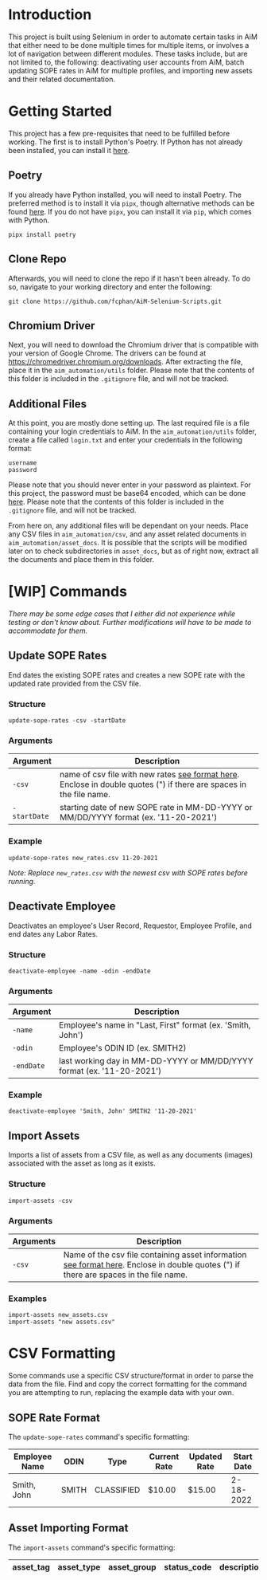 # Introduction

This project is built using Selenium in order to automate certain tasks in AiM that either need to be done multiple times for multiple items, or involves a lot of navigation between different modules. These tasks include, but are not limited to, the following: deactivating user accounts from AiM, batch updating SOPE rates in AiM for multiple profiles, and importing new assets and their related documentation.

# Getting Started

This project has a few pre-requisites that need to be fulfilled before working. The first is to install Python's Poetry. If Python has not already been installed, you can install it [here](https://www.python.org/ "Official Python website").

## Poetry

If you already have Python installed, you will need to install Poetry. The preferred method is to install it via `pipx`, though alternative methods can be found [here](https://python-poetry.org/docs/#installation "Official Poetry Documentation - Installation Methods"). If you do not have `pipx`, you can install it via `pip`, which comes with Python.

```
pipx install poetry
```

## Clone Repo

Afterwards, you will need to clone the repo if it hasn't been already. To do so, navigate to your working directory and enter the following:

```
git clone https://github.com/fcphan/AiM-Selenium-Scripts.git
```

## Chromium Driver

Next, you will need to download the Chromium driver that is compatible with your version of Google Chrome. The drivers can be found at https://chromedriver.chromium.org/downloads. After extracting the file, place it in the `aim_automation/utils` folder. Please note that the contents of this folder is included in the `.gitignore` file, and will not be tracked.

## Additional Files

At this point, you are mostly done setting up. The last required file is a file containing your login credentials to AiM. In the `aim_automation/utils` folder, create a file called `login.txt` and enter your credentials in the following format:

```
username
password
```

Please note that you should never enter in your password as plaintext. For this project, the password must be base64 encoded, which can be done [here](https://www.base64encode.org/ "Base64 Encoding and Decoding"). Please note that the contents of this folder is included in the `.gitignore` file, and will not be tracked.

From here on, any additional files will be dependant on your needs. Place any CSV files in `aim_automation/csv`, and any asset related documents in `aim_automation/asset_docs`. It is possible that the scripts will be modified later on to check subdirectories in `asset_docs`, but as of right now, extract all the documents and place them in this folder.

# [WIP] Commands

_There may be some edge cases that I either did not experience while testing or don't know about. Further modifications will have to be made to accommodate for them._

## Update SOPE Rates

End dates the existing SOPE rates and creates a new SOPE rate with the updated rate provided from the CSV file.

### Structure

```
update-sope-rates -csv -startDate
```

### Arguments

| Argument     | Description                                                                                                                              |
| ------------ | ---------------------------------------------------------------------------------------------------------------------------------------- |
| `-csv`       | name of csv file with new rates [see format here](#sope-rate-format). Enclose in double quotes (") if there are spaces in the file name. |
| `-startDate` | starting date of new SOPE rate in MM-DD-YYYY or MM/DD/YYYY format (ex. '11-20-2021')                                                     |

### Example

```
update-sope-rates new_rates.csv 11-20-2021
```

_Note: Replace `new_rates.csv` with the newest csv with SOPE rates before running._

## Deactivate Employee

Deactivates an employee's User Record, Requestor, Employee Profile, and end dates any Labor Rates.

### Structure

```
deactivate-employee -name -odin -endDate
```

### Arguments

| Argument   | Description                                                            |
| ---------- | ---------------------------------------------------------------------- |
| `-name`    | Employee's name in "Last, First" format (ex. 'Smith, John')            |
| `-odin`    | Employee's ODIN ID (ex. SMITH2)                                        |
| `-endDate` | last working day in MM-DD-YYYY or MM/DD/YYYY format (ex. '11-20-2021') |

### Example

`deactivate-employee 'Smith, John' SMITH2 '11-20-2021'`

## Import Assets

Imports a list of assets from a CSV file, as well as any documents (images) associated with the asset as long as it exists.

### Structure

```
import-assets -csv
```

### Arguments

| Arguments | Description                                                                                                                                                      |
| --------- | ---------------------------------------------------------------------------------------------------------------------------------------------------------------- |
| `-csv`    | Name of the csv file containing asset information [see format here](#asset-importing-format). Enclose in double quotes (") if there are spaces in the file name. |

### Examples

```
import-assets new_assets.csv
import-assets "new assets.csv"
```

# CSV Formatting

Some commands use a specific CSV structure/format in order to parse the data from the file. Find and copy the correct formatting for the command you are attempting to run, replacing the example data with your own.

## SOPE Rate Format

The `update-sope-rates` command's specific formatting:

| Employee Name | ODIN  | Type       | Current Rate | Updated Rate | Start Date |
| ------------- | ----- | ---------- | ------------ | ------------ | ---------- |
| Smith, John   | SMITH | CLASSIFIED | $10.00       | $15.00       | 2-18-2022  |

## Asset Importing Format

The `import-assets` command's specific formatting:

| asset_tag | asset_type | asset_group | status_code | description | region | facility | property | location | location_id | model | serial_number | extra_description | image_name |
| --------- | ---------- | ----------- | ----------- | ----------- | ------ | -------- | -------- | -------- | ----------- | ----- | ------------- | ----------------- | ---------- |
